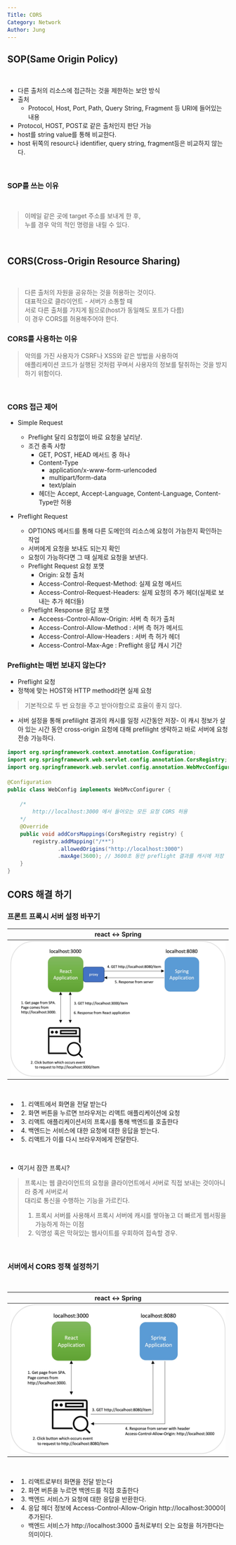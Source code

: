 ```yaml
---
Title: CORS
Category: Network
Author: Jung
---
```


## SOP(Same Origin Policy)

</br>

- 다른 출처의 리소스에 접근하는 것을 제한하는 보안 방식
- 출처
  - Protocol, Host, Port, Path, Query String, Fragment 등 URI에 들어있는 내용
- Protocol, HOST, POST로 같은 출처인지 판단 가능
- host를 string value를 통해 비교한다.
- host 뒤쪽의 resourc나 identifier, query string, fragment등은 비교하지 않는다.

</br>

### SOP를 쓰는 이유

</br>

> 이메일 같은 곳에 target 주소를 보내게 한 후,  
> 누를 경우 악의 적인 명령을 내릴 수 있다.

</br>

## CORS(Cross-Origin Resource Sharing)

</br>

> 다른 출처의 자원을 공유하는 것을 허용하는 것이다.  
> 대표적으로 클라이언트 - 서버가 소통할 때  
> 서로 다른 출처를 가지게 됨으로(host가 동일해도 포트가 다름)  
> 이 경우 CORS를 허용해주어야 한다.

### CORS를 사용하는 이유

> 악의를 가진 사용자가 CSRF나 XSS와 같은 방법을 사용하여  
> 애플리케이션 코드가 실행된 것처럼 꾸며서 사용자의 정보를 탈취하는 것을 방지하기 위함이다.

</br>

### CORS 접근 제어

- Simple Request

  - Preflight 달리 요청없이 바로 요청을 날리낟.
  - 조건 충족 사항
    - GET, POST, HEAD 메서드 중 하나
    - Content-Type
      - application/x-www-form-urlencoded
      - multipart/form-data
      - text/plain
    - 헤더는 Accept, Accept-Language, Content-Language, Content-Type만 허용

- Preflight Request
  - OPTIONS 메서드를 통해 다른 도메인의 리소스에 요청이 가능한지 확인하는 작업
  - 서버에게 요청을 보내도 되는지 확인
  - 요청이 가능하다면 그 때 실제로 요청을 보낸다.
  - Preflight Request 요청 포맷
    - Origin: 요청 출처
    - Access-Control-Request-Method: 실제 요청 메서드
    - Access-Control-Request-Headers: 실제 요청의 추가 헤더(실제로 보내는 추가 헤더들)
  - Preflight Response 응답 포맷
    - Acceess-Control-Allow-Origin: 서버 측 허가 출처
    - Access-Control-Allow-Method : 서버 측 허가 메서드
    - Access-Control-Allow-Headers : 서버 측 허가 헤더
    - Access-Control-Max-Age : Preflight 응답 캐시 기간

### Preflight는 매번 보내지 않는다?

- Preflight 요청
- 정책에 맞는 HOST와 HTTP method라면 실제 요청

> 기본적으로 두 번 요청을 주고 받아야함으로 효율이 좋지 않다.

- 서버 설정을 통해 prefilight 결과의 캐시를 일정 시간동안 저장- 이 캐시 정보가 살아 있는 시간 동안 cross-origin 요청에 대해 prefilight 생략하고 바로 서버에 요청 전송 가능하다.

```java
import org.springframework.context.annotation.Configuration;
import org.springframework.web.servlet.config.annotation.CorsRegistry;
import org.springframework.web.servlet.config.annotation.WebMvcConfigurer;

@Configuration
public class WebConfig implements WebMvcConfigurer {

    /*
        http://localhost:3000 에서 들어오는 모든 요청 CORS 허용
    */
    @Override
    public void addCorsMappings(CorsRegistry registry) {
        registry.addMapping("/**")
                .allowedOrigins("http://localhost:3000")
                .maxAge(3600); // 3600초 동안 preflight 결과를 캐시에 저장
    }
}
```

## CORS 해결 하기

### 프론트 프록시 서버 설정 바꾸기

|               react <-> Spring               |
| :------------------------------------------: |
| ![react <-> Spring](../res/react-proxy.jpeg) |

</br>

- 1. 리액트에서 화면을 전달 받는다
- 2. 화면 버튼을 누르면 브라우저는 리액트 애플리케이션에 요청
- 3. 리액트 애플리케이션서의 프록시를 통해 백엔드를 호출한다
- 4. 백엔드는 서비스에 대한 요청에 대한 응답을 받는다.
- 5. 리액트가 이를 다시 브라우저에게 전달한다.

</br>

- 여기서 잠깐 프록시?

> 프록시는 웹 클라이언트의 요청을 클라이언트에서 서버로 직접 보내는 것이아니라 중계 서버로서  
> 대리로 통신을 수행하는 기능을 가르킨다.
>
> 1. 프록시 서버를 사용해서 프록시 서버에 캐시를 쌓아놓고 더 빠르게 웹서핑을 가능하게 하는 이점
> 2. 익명성 혹은 막혀있는 웹사이트를 우회하여 접속할 경우.

</br>

### 서버에서 CORS 정책 설정하기

</br>

|               react <-> Spring                |
| :-------------------------------------------: |
| ![react <-> Spring](../res/react-spring.jpeg) |

</br>

- 1. 리액트로부터 화면을 전달 받는다
- 2. 화면 버튼을 누르면 백엔드를 직접 호출한다
- 3. 백엔드 서비스가 요청에 대한 응답을 반환한다.
- 4. 응답 헤더 정보에 Access-Control-Allow-Origin http://localhost:3000이 추가된다.
  - 백엔드 서비스가 http://localhost:3000 출처로부터 오는 요청을 허가한다는 의미이다.
